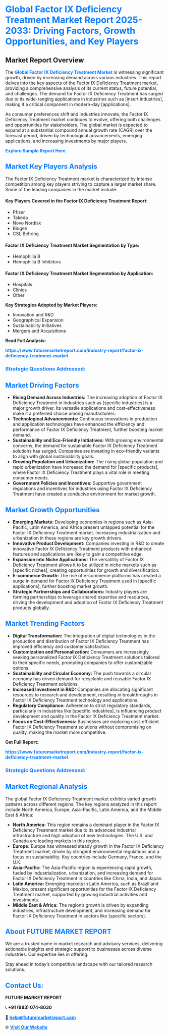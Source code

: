 <h1 style="color: #007BFF;">Global Factor IX Deficiency Treatment Market Report 2025-2033: Driving Factors, Growth Opportunities, and Key Players</h1>

<section id="overview">
<h2>Market Report Overview</h2>
<p>The <a href="https://www.futuremarketreport.com/industry-report/factor-ix-deficiency-treatment-market" style="color: #007BFF; text-decoration: none;"><strong>Global Factor IX Deficiency Treatment Market</strong></a> is witnessing significant growth, driven by increasing demand across various industries. This report delves into the key aspects of the Factor IX Deficiency Treatment market, providing a comprehensive analysis of its current status, future potential, and challenges. The demand for Factor IX Deficiency Treatment has surged due to its wide-ranging applications in industries such as [insert industries], making it a critical component in modern-day [applications].</p>
<p>As consumer preferences shift and industries innovate, the Factor IX Deficiency Treatment market continues to evolve, offering both challenges and opportunities for stakeholders. The global market is expected to expand at a substantial compound annual growth rate (CAGR) over the forecast period, driven by technological advancements, emerging applications, and increasing investments by major players.</p>
</section>

<section id="overview">
<p><a href="https://www.futuremarketreport.com/request-sample/reportId=51379" style="color: #007BFF; text-decoration: none;"><strong>Explore Sample Report Here</strong></a></p>
</section>

<section id="key-players">
<h2 style="color: #007BFF;">Market Key Players Analysis</h2>
<p>The Factor IX Deficiency Treatment market is characterized by intense competition among key players striving to capture a larger market share. Some of the leading companies in the market include:</p>
<h4>Key Players Covered in the Factor IX Deficiency Treatment Report:</h4>
<ul><li>Pfizer</li><li>Takeda</li><li>Novo Nordisk</li><li>Biogen</li><li>CSL Behring</li></ul>
<h4>Factor IX Deficiency Treatment Market Segmentation by Type:</h4>
<ul><li>Hemophilia B</li><li>Hemophilia B Inhibitors</li></ul>

<h4>Factor IX Deficiency Treatment Market Segmentation by Application:</h4>
<ul><li>Hospitals</li><li>Clinics</li><li>Other</li></ul>
<p><strong>Key Strategies Adopted by Market Players:</strong></p>
<ul>
<li>Innovation and R&D</li>
<li>Geographical Expansion</li>
<li>Sustainability Initiatives</li>
<li>Mergers and Acquisitions</li>
</ul>
</section>

<section>
<p><strong>Read Full Analysis: </strong></p><a href="https://www.futuremarketreport.com/industry-report/factor-ix-deficiency-treatment-market" style="color: #007BFF; text-decoration: none;"><strong>https://www.futuremarketreport.com/industry-report/factor-ix-deficiency-treatment-market</strong></a>
<h3 style="color: #007BFF;">Strategic Questions Addressed:</h3>
</section>

<section id="driving-factors">
<h2 style="color: #007BFF;">Market Driving Factors</h2>
<ul>
<li><strong>Rising Demand Across Industries:</strong> The increasing adoption of Factor IX Deficiency Treatment in industries such as [specific industries] is a major growth driver. Its versatile applications and cost-effectiveness make it a preferred choice among manufacturers.</li>
<li><strong>Technological Advancements:</strong> Continuous innovations in production and application technologies have enhanced the efficiency and performance of Factor IX Deficiency Treatment, further boosting market demand.</li>
<li><strong>Sustainability and Eco-Friendly Initiatives:</strong> With growing environmental concerns, the demand for sustainable Factor IX Deficiency Treatment solutions has surged. Companies are investing in eco-friendly variants to align with global sustainability goals.</li>
<li><strong>Growing Population and Urbanization:</strong> The rising global population and rapid urbanization have increased the demand for [specific products], where Factor IX Deficiency Treatment plays a vital role in meeting consumer needs.</li>
<li><strong>Government Policies and Incentives:</strong> Supportive government regulations and incentives for industries using Factor IX Deficiency Treatment have created a conducive environment for market growth.</li>
</ul>
</section>

<section id="growth-opportunities">
<h2 style="color: #007BFF;">Market Growth Opportunities</h2>
<ul>
<li><strong>Emerging Markets:</strong> Developing economies in regions such as Asia-Pacific, Latin America, and Africa present untapped potential for the Factor IX Deficiency Treatment market. Increasing industrialization and urbanization in these regions are key growth drivers.</li>
<li><strong>Innovative Product Development:</strong> Companies investing in R&D to create innovative Factor IX Deficiency Treatment products with enhanced features and applications are likely to gain a competitive edge.</li>
<li><strong>Expansion into Niche Applications:</strong> The versatility of Factor IX Deficiency Treatment allows it to be utilized in niche markets such as [specific niches], creating opportunities for growth and diversification.</li>
<li><strong>E-commerce Growth:</strong> The rise of e-commerce platforms has created a surge in demand for Factor IX Deficiency Treatment used in [specific applications], further boosting market growth.</li>
<li><strong>Strategic Partnerships and Collaborations:</strong> Industry players are forming partnerships to leverage shared expertise and resources, driving the development and adoption of Factor IX Deficiency Treatment products globally.</li>
</ul>
</section>

<section id="trending-factors">
<h2 style="color: #007BFF;">Market Trending Factors</h2>
<ul>
<li><strong>Digital Transformation:</strong> The integration of digital technologies in the production and distribution of Factor IX Deficiency Treatment has improved efficiency and customer satisfaction.</li>
<li><strong>Customization and Personalization:</strong> Consumers are increasingly seeking personalized Factor IX Deficiency Treatment solutions tailored to their specific needs, prompting companies to offer customizable options.</li>
<li><strong>Sustainability and Circular Economy:</strong> The push towards a circular economy has driven demand for recyclable and reusable Factor IX Deficiency Treatment solutions.</li>
<li><strong>Increased Investment in R&D:</strong> Companies are allocating significant resources to research and development, resulting in breakthroughs in Factor IX Deficiency Treatment technology and applications.</li>
<li><strong>Regulatory Compliance:</strong> Adherence to strict regulatory standards, particularly in industries like [specific industries], is influencing product development and quality in the Factor IX Deficiency Treatment market.</li>
<li><strong>Focus on Cost-Effectiveness:</strong> Businesses are exploring cost-efficient Factor IX Deficiency Treatment solutions without compromising on quality, making the market more competitive.</li>
</ul>
</section>

<section>
<p><strong>Get Full Report: </strong></p><a href="https://www.futuremarketreport.com/industry-report/factor-ix-deficiency-treatment-market" style="color: #007BFF; text-decoration: none;"><strong>https://www.futuremarketreport.com/industry-report/factor-ix-deficiency-treatment-market</strong></a>
<h3 style="color: #007BFF;">Strategic Questions Addressed:</h3>
</section>


<section id="regional-analysis">
<h2 style="color: #007BFF;">Market Regional Analysis</h2>
<p>The global Factor IX Deficiency Treatment market exhibits varied growth patterns across different regions. The key regions analyzed in this report include North America, Europe, Asia-Pacific, Latin America, and the Middle East & Africa:</p>
<ul>
<li><strong>North America:</strong> This region remains a dominant player in the Factor IX Deficiency Treatment market due to its advanced industrial infrastructure and high adoption of new technologies. The U.S. and Canada are leading markets in this region.</li>
<li><strong>Europe:</strong> Europe has witnessed steady growth in the Factor IX Deficiency Treatment market, driven by stringent environmental regulations and a focus on sustainability. Key countries include Germany, France, and the U.K.</li>
<li><strong>Asia-Pacific:</strong> The Asia-Pacific region is experiencing rapid growth, fueled by industrialization, urbanization, and increasing demand for Factor IX Deficiency Treatment in countries like China, India, and Japan.</li>
<li><strong>Latin America:</strong> Emerging markets in Latin America, such as Brazil and Mexico, present significant opportunities for the Factor IX Deficiency Treatment market, supported by growing industrial activities and investments.</li>
<li><strong>Middle East & Africa:</strong> The region’s growth is driven by expanding industries, infrastructure development, and increasing demand for Factor IX Deficiency Treatment in sectors like [specific sectors].</li>
</ul>
</section>

<footer>
<h2 style="color: #007BFF;">About FUTURE MARKET REPORT</h2>
<p>We are a trusted name in market research and advisory services, delivering actionable insights and strategic support to businesses across diverse industries. Our expertise lies in offering:</p>

<p>Stay ahead in today’s competitive landscape with our tailored research solutions.</p>

<h2 style="color: #007BFF;">Contact Us:</h2>
<p><strong>FUTURE MARKET REPORT</strong></p>
<p>📞 <strong>+91 (883) 074-8030</strong></p>
<p>📧 <strong><a href="mailto:help@futuremarketreport.com" style="color: #007BFF;">help@futuremarketreport.com</a></strong></p>
<p>🌐 <strong><a href="https://www.futuremarketreport.com/" style="color: #007BFF;">Visit Our Website</a></strong></p>
</footer>